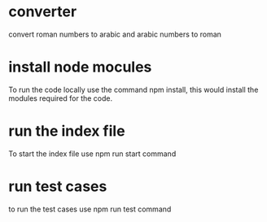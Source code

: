 # converter
convert roman numbers to arabic and arabic numbers to roman

# install node mocules
To run the code locally use the command npm install, this would install the modules required for the code.
# run the index file
To start the index file use npm run start command
# run test cases
to run the test cases use npm run test command
